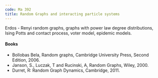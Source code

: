 ```yaml
---
code: Ma 392
title: Random Graphs and interacting particle systems
---
```

Erdos - Renyi random graphs, graphs with power law degree distributions, Ising Potts and contact process,
voter model, epidemic models.

#### Books

* Bollobas Bela, Random graphs, Cambridge University Press, Second Edition, 2006.
* Janson, S., Luczak, T and Rucinski, A, Random Graphs, Wiley, 2000.
* Durret, R: Random Graph Dynamics, Cambridge, 2011.
